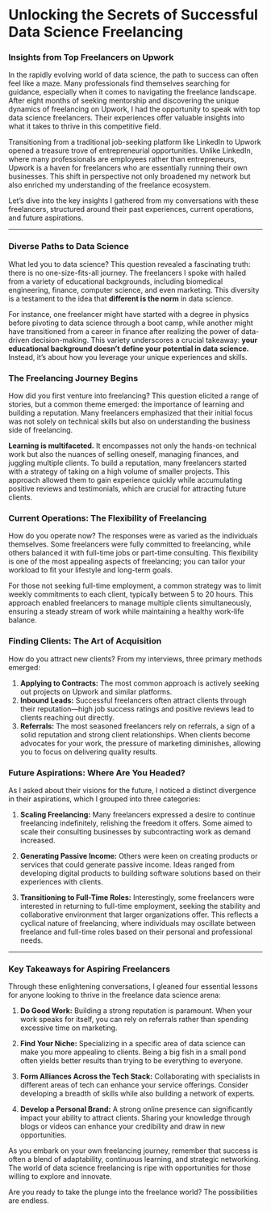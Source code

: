 # Unlocking the Secrets of Successful Data Science Freelancing
### Insights from Top Freelancers on Upwork

In the rapidly evolving world of data science, the path to success can often feel like a maze. Many professionals find themselves searching for guidance, especially when it comes to navigating the freelance landscape. After eight months of seeking mentorship and discovering the unique dynamics of freelancing on Upwork, I had the opportunity to speak with top data science freelancers. Their experiences offer valuable insights into what it takes to thrive in this competitive field.

Transitioning from a traditional job-seeking platform like LinkedIn to Upwork opened a treasure trove of entrepreneurial opportunities. Unlike LinkedIn, where many professionals are employees rather than entrepreneurs, Upwork is a haven for freelancers who are essentially running their own businesses. This shift in perspective not only broadened my network but also enriched my understanding of the freelance ecosystem. 

Let’s dive into the key insights I gathered from my conversations with these freelancers, structured around their past experiences, current operations, and future aspirations.

* * *

### Diverse Paths to Data Science

What led you to data science? This question revealed a fascinating truth: there is no one-size-fits-all journey. The freelancers I spoke with hailed from a variety of educational backgrounds, including biomedical engineering, finance, computer science, and even marketing. This diversity is a testament to the idea that **different is the norm** in data science.

For instance, one freelancer might have started with a degree in physics before pivoting to data science through a boot camp, while another might have transitioned from a career in finance after realizing the power of data-driven decision-making. This variety underscores a crucial takeaway: **your educational background doesn’t define your potential in data science.** Instead, it’s about how you leverage your unique experiences and skills.

### The Freelancing Journey Begins

How did you first venture into freelancing? This question elicited a range of stories, but a common theme emerged: the importance of learning and building a reputation. Many freelancers emphasized that their initial focus was not solely on technical skills but also on understanding the business side of freelancing. 

**Learning is multifaceted.** It encompasses not only the hands-on technical work but also the nuances of selling oneself, managing finances, and juggling multiple clients. To build a reputation, many freelancers started with a strategy of taking on a high volume of smaller projects. This approach allowed them to gain experience quickly while accumulating positive reviews and testimonials, which are crucial for attracting future clients.

### Current Operations: The Flexibility of Freelancing

How do you operate now? The responses were as varied as the individuals themselves. Some freelancers were fully committed to freelancing, while others balanced it with full-time jobs or part-time consulting. This flexibility is one of the most appealing aspects of freelancing; you can tailor your workload to fit your lifestyle and long-term goals.

For those not seeking full-time employment, a common strategy was to limit weekly commitments to each client, typically between 5 to 20 hours. This approach enabled freelancers to manage multiple clients simultaneously, ensuring a steady stream of work while maintaining a healthy work-life balance.

### Finding Clients: The Art of Acquisition

How do you attract new clients? From my interviews, three primary methods emerged:

1. **Applying to Contracts:** The most common approach is actively seeking out projects on Upwork and similar platforms.
2. **Inbound Leads:** Successful freelancers often attract clients through their reputation—high job success ratings and positive reviews lead to clients reaching out directly.
3. **Referrals:** The most seasoned freelancers rely on referrals, a sign of a solid reputation and strong client relationships. When clients become advocates for your work, the pressure of marketing diminishes, allowing you to focus on delivering quality results.

### Future Aspirations: Where Are You Headed?

As I asked about their visions for the future, I noticed a distinct divergence in their aspirations, which I grouped into three categories:

1. **Scaling Freelancing:** Many freelancers expressed a desire to continue freelancing indefinitely, relishing the freedom it offers. Some aimed to scale their consulting businesses by subcontracting work as demand increased.
   
2. **Generating Passive Income:** Others were keen on creating products or services that could generate passive income. Ideas ranged from developing digital products to building software solutions based on their experiences with clients.

3. **Transitioning to Full-Time Roles:** Interestingly, some freelancers were interested in returning to full-time employment, seeking the stability and collaborative environment that larger organizations offer. This reflects a cyclical nature of freelancing, where individuals may oscillate between freelance and full-time roles based on their personal and professional needs.

* * *

### Key Takeaways for Aspiring Freelancers

Through these enlightening conversations, I gleaned four essential lessons for anyone looking to thrive in the freelance data science arena:

1. **Do Good Work:** Building a strong reputation is paramount. When your work speaks for itself, you can rely on referrals rather than spending excessive time on marketing.

2. **Find Your Niche:** Specializing in a specific area of data science can make you more appealing to clients. Being a big fish in a small pond often yields better results than trying to be everything to everyone.

3. **Form Alliances Across the Tech Stack:** Collaborating with specialists in different areas of tech can enhance your service offerings. Consider developing a breadth of skills while also building a network of experts.

4. **Develop a Personal Brand:** A strong online presence can significantly impact your ability to attract clients. Sharing your knowledge through blogs or videos can enhance your credibility and draw in new opportunities.

As you embark on your own freelancing journey, remember that success is often a blend of adaptability, continuous learning, and strategic networking. The world of data science freelancing is ripe with opportunities for those willing to explore and innovate. 

Are you ready to take the plunge into the freelance world? The possibilities are endless.